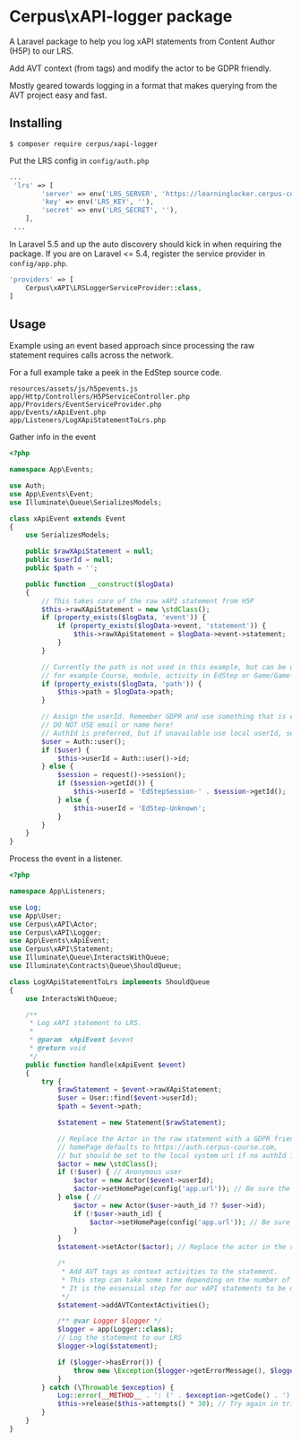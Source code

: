 # Cerpus\xAPI-logger package
A Laravel package to help you log xAPI statements from Content Author (H5P) to our LRS.

Add AVT context (from tags) and modify the actor to be GDPR friendly.

Mostly geared towards logging in a format that makes querying from the AVT project easy and fast.

## Installing
`$ composer require cerpus/xapi-logger`

Put the LRS config in `config/auth.php`
```php
...
 'lrs' => [
        'server' => env('LRS_SERVER', 'https://learninglocker.cerpus-course.com/'),
        'key' => env('LRS_KEY', ''),
        'secret' => env('LRS_SECRET', ''),
    ],
 ...
```

In Laravel 5.5 and up the auto discovery should kick in when requiring the package. If you are on Laravel <= 5.4, register the service provider in `config/app.php`. 
```php
'providers' => [
    Cerpus\xAPI\LRSLoggerServiceProvider::class,
]
```

## Usage
Example using an event based approach since processing the raw statement requires calls across the network. 

For a full example take a peek in the EdStep source code.
```
resources/assets/js/h5pevents.js
app/Http/Controllers/H5PServiceController.php
app/Providers/EventServiceProvider.php
app/Events/xApiEvent.php
app/Listeners/LogXApiStatementToLrs.php
```

Gather info in the event
```php
<?php

namespace App\Events;

use Auth;
use App\Events\Event;
use Illuminate\Queue\SerializesModels;

class xApiEvent extends Event
{
    use SerializesModels;

    public $rawXApiStatement = null;
    public $userId = null;
    public $path = '';

    public function __construct($logData)
    {
        // This takes care of the raw xAPI statement from H5P
        $this->rawXApiStatement = new \stdClass();
        if (property_exists($logData, 'event')) {
            if (property_exists($logData->event, 'statement')) {
                $this->rawXApiStatement = $logData->event->statement;
            }
        }

        // Currently the path is not used in this example, but can be used to add more context,
        // for example Course, module, activity in EdStep or Game/Game-node in Gamilab. 
        if (property_exists($logData, 'path')) {
            $this->path = $logData->path;
        }

        // Assign the userId. Remember GDPR and use something that is easy to anonymize
        // DO NOT USE email or name here!
        // AuthId is preferred, but if unavailable use local userId, sessionId or similar. AuthId is used to "track" users across systems (EdStep and Gamilab)
        $user = Auth::user();
        if ($user) {
            $this->userId = Auth::user()->id;
        } else {
            $session = request()->session();
            if ($session->getId()) {
                $this->userId = 'EdStepSession-' . $session->getId();
            } else {
                $this->userId = 'EdStep-Unknown';
            }
        }
    }
}

```

Process the event in a listener.
```php
<?php

namespace App\Listeners;

use Log;
use App\User;
use Cerpus\xAPI\Actor;
use Cerpus\xAPI\Logger;
use App\Events\xApiEvent;
use Cerpus\xAPI\Statement;
use Illuminate\Queue\InteractsWithQueue;
use Illuminate\Contracts\Queue\ShouldQueue;

class LogXApiStatementToLrs implements ShouldQueue
{
    use InteractsWithQueue;

    /**
     * Log xAPI statement to LRS.
     *
     * @param  xApiEvent $event
     * @return void
     */
    public function handle(xApiEvent $event)
    {
        try {
            $rawStatement = $event->rawXApiStatement;
            $user = User::find($event->userId);
            $path = $event->path;

            $statement = new Statement($rawStatement);

            // Replace the Actor in the raw statement with a GDPR friendly actor.
            // homePage defaults to https://auth.cerpus-course.com,
            // but should be set to the local system url if no authId is available.
            $actor = new \stdClass();
            if (!$user) { // Anonymous user
                $actor = new Actor($event->userId);
                $actor->setHomePage(config('app.url')); // Be sure the app.url config is correct
            } else { //
                $actor = new Actor($user->auth_id ?? $user->id);
                if (!$user->auth_id) {
                    $actor->setHomePage(config('app.url')); // Be sure the app.url config is correct
                }
            }
            $statement->setActor($actor); // Replace the actor in the raw statement with the GDPR friendly actor

            /*
             * Add AVT tags as context activities to the statement.
             * This step can take some time depending on the number of tags and makes a call to Content Author (and MetaDataService) to fetch the tags.
             * It is the essensial step for our xAPI statements to be useable for querying in the AVT project, so don't forget it!    
             */
            $statement->addAVTContextActivities(); 

            /** @var Logger $logger */
            $logger = app(Logger::class); 
            // Log the statement to our LRS
            $logger->log($statement);

            if ($logger->hasError()) {
                throw new \Exception($logger->getErrorMessage(), $logger->getErrorCode());
            }
        } catch (\Throwable $exception) {
            Log::error(__METHOD__ . ': (' . $exception->getCode() . ') ' . $exception->getMessage());
            $this->release($this->attempts() * 30); // Try again in tries * 30 seconds, max attemts is controlled when starting the queue worker(s)
        }
    }
}
```
